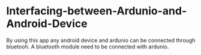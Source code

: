 # Interfacing-between-Ardunio-and-Android-Device

By using this app any android device and ardunio can be connected through bluetooh. A bluetooth module need to be connected with ardunio. 
